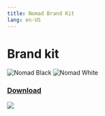 ```yaml
---
title: Nomad Brand Kit
lang: en-US
---
```


# Brand kit

<head>
  <title>My HTML Document</title>
  <link rel="stylesheet" href="/brand-kit.css"/>
</head>
<img src="/Logo-Black.svg" alt="Nomad Black" class="logo logo--black"/>
<img src="/Logo-White.svg" alt="Nomad White" class="logo logo--white"/>

<a href="/nomad-brand-assets.zip" download class="download">
  <h3 class="download__text">Download</h3>
  <img src="/download.svg"/>
</a>
